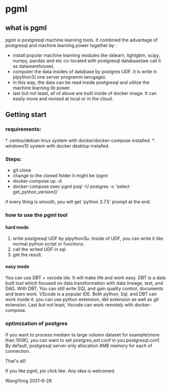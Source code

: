 # pgml

## what is pgml
pgml is postgresql machine learning tools. It combined the advantage of postgresql and machine learning power together
by :

* install popular machine learning modules like sklearn, lightgbm, scipy, numpy, pandas and etc co-located with
postgresql database(we call it as datawarehouse).
* computer the data insides of database by postgres UDF. it is write in plpython3( one server programm lanugage).
* in this way, the data can be read inside postgresql and utilize the machine learning lib power.
* last but not least, all of above are built inside of docker image. It can easily move and revised at local or in the
cloud.

## Getting start

### requirements:

*. centos/debian linux system with docker/docker-compose installed.
*. windows10 system with docker desktop installed. 

### Steps:

* git clone <the pgml git address>
* change to the cloned folder it might be <prefix>/pgml
* docker-compose up -d
* docker-compose exec pgml psql -U postgres -c 'select get_python_version()' 

if every thing is smooth, you will get 'python 3.7.5' prompt at the end.

### how to use the pgml tool

#### hard mode
1. write postgresql UDF by plpython3u. Inside of UDF, you can write it like normal python script or functions. 
2. call the writed UDF in sql
3. get the result.

#### easy mode
You can use DBT + vscode ide. It will make life and work easy. 
DBT is a data built tool which focused on data
transformation with data lineage, test, and DAG. With DBT, You can still write SQL and gain quality control, documents
and team work.
VScode is a popular IDE. Both python, Sql, and DBT can work inside it. you can use python extension, dbt extension as
well as git extension.
Last but not least, Vscode can work remotely with docker-compose. 


### optimization of postgres
If you want to process mediam to large volumn dataset for example(more than 100K), you can want to set postgres_ext.conf in you
postgresql.conf. By default, postgresql server only allocation 4MB memory for each of connection.

That's all!



If you like pgml, pls click like. Any idea is welcomed.

WangYong
2021-6-28

